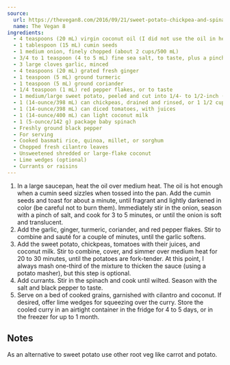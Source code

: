 ```yaml
---
source:
  url: https://thevegan8.com/2016/09/21/sweet-potato-chickpea-and-spinach-coconut-curry/
  name: The Vegan 8
ingredients:
  - 4 teaspoons (20 mL) virgin coconut oil (I did not use the oil in her recipe, I subbed with 2 tablespoons broth instead and added a little bit as needed)
  - 1 tablespoon (15 mL) cumin seeds
  - 1 medium onion, finely chopped (about 2 cups/500 mL)
  - 3/4 to 1 teaspoon (4 to 5 mL) fine sea salt, to taste, plus a pinch
  - 3 large cloves garlic, minced
  - 4 teaspoons (20 mL) grated fresh ginger
  - 1 teaspoon (5 mL) ground turmeric
  - 1 teaspoon (5 mL) ground coriander
  - 1/4 teaspoon (1 mL) red pepper flakes, or to taste
  - 1 medium/large sweet potato, peeled and cut into 1/4- to 1/2-inch (5 mm to 1 cm) dice (about 3 cups/750 mL)
  - 1 (14-ounce/398 mL) can chickpeas, drained and rinsed, or 1 1/2 cups (375 mL) cooked chickpeas
  - 1 (14-ounce/398 mL) can diced tomatoes, with juices
  - 1 (14-ounce/400 mL) can light coconut milk
  - 1 (5-ounce/142 g) package baby spinach
  - Freshly ground black pepper
  - For serving
  - Cooked basmati rice, quinoa, millet, or sorghum
  - Chopped fresh cilantro leaves
  - Unsweetened shredded or large-flake coconut
  - Lime wedges (optional)
  - Currants or raisins
---
```


1.    In a large saucepan, heat the oil over medium heat. The oil is hot enough when a cumin seed sizzles when tossed into the pan. Add the cumin seeds and toast for about a minute, until fragrant and lightly darkened in color (be careful not to burn them). Immediately stir in the onion, season with a pinch of salt, and cook for 3 to 5 minutes, or until the onion is soft and translucent.
2.    Add the garlic, ginger, turmeric, coriander, and red pepper flakes. Stir to combine and sauté for a couple of minutes, until the garlic softens.
3.    Add the sweet potato, chickpeas, tomatoes with their juices, and coconut milk. Stir to combine, cover, and simmer over medium heat for 20 to 30 minutes, until the potatoes are fork-tender. At this point, I always mash one-third of the mixture to thicken the sauce (using a potato masher), but this step is optional.
4.    Add currants. Stir in the spinach and cook until wilted. Season with the salt and black pepper to taste.
5.    Serve on a bed of cooked grains, garnished with cilantro and coconut. If desired, offer lime wedges for squeezing over the curry. Store the cooled curry in an airtight container in the fridge for 4 to 5 days, or in the freezer for up to 1 month.

## Notes

As an alternative to sweet potato use other root veg like carrot and potato.
